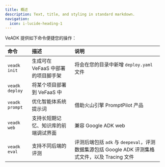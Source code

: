 ```yaml
---
title: 概述
description: Text, title, and styling in standard markdown.
navigation:
  icon: i-lucide-heading-1
---
```


VeADK 提供如下命令便捷您的操作：

| 命令 | 描述 | 说明 |
| :-- | :-- | :-- |
| `veadk init` | 生成可在 VeFaaS 中部署的项目脚手架 | 将会在您的目录中新增 `deploy.yaml` 文件 |
| `veadk deploy` | 将某个项目部署到 VeFaaS 中 | |
| `veadk prompt` | 优化智能体系统提示词 | 借助火山引擎 PromptPilot 产品 |
| `veadk web` | 支持长短期记忆、知识库的前端调试界面 | 兼容 Google ADK web |
| `veadk eval` | 支持不同后端的评测 | 评测后端包括 `adk` 与 `deepeval`，评测数据集源包括 Google ADK 评测集格式文件，以及 Tracing 文件 |
